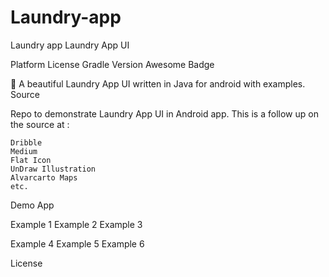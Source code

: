 # Laundry-app
Laundry app
Laundry App UI

Platform License Gradle Version Awesome Badge

🛁 A beautiful Laundry App UI written in Java for android with examples.
Source

Repo to demonstrate Laundry App UI in Android app. This is a follow up on the source at :

    Dribble
    Medium
    Flat Icon
    UnDraw Illustration
    Alvarcarto Maps
    etc.

Demo App

Example 1 	Example 2 	Example 3
		
Example 4 	Example 5 	Example 6
		
License
